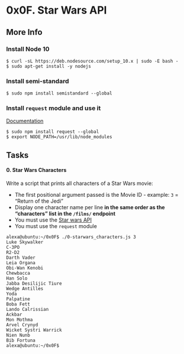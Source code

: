 <html>
<h1 class="gap">0x0F. Star Wars API</h1>

<h2>More Info</h2>

<h3>Install Node 10</h3>
<pre><code>$ curl -sL https://deb.nodesource.com/setup_10.x | sudo -E bash -
$ sudo apt-get install -y nodejs
</code></pre>

<h3>Install semi-standard</h3>
<pre><code>$ sudo npm install semistandard --global
</code></pre>

<h3>Install <code>request</code> module and use it</h3>
<p><a href="/rltoken/-XDycLgGLJXzwsj9cZGFUw" title="Documentation" target="_blank">Documentation</a></p>
<pre><code>$ sudo npm install request --global
$ export NODE_PATH=/usr/lib/node_modules
</code></pre>

<h2 class="gap">Tasks</h2>
<div data-role="task3583" data-position="102">
              <div class=" clearfix gap" id="task-3583">
<span id="user_id" data-id="1283"></span>

  <h4 class="task">
    0. Star Wars Characters
  </h4>

  <!-- Task Body -->
  <p>Write a script that prints all characters of a Star Wars movie:</p>

<ul>
<li>The first positional argument passed is the Movie ID - example: <code>3</code> = “Return of the Jedi” </li>
<li>Display one character name per line <strong>in the same order as the “characters” list in the <code>/films/</code> endpoint</strong></li>
<li>You must use the <a href="https://swapi-api.hbtn.io/" title="Star wars API" target="_blank">Star wars API</a></li>
<li>You must use the <code>request</code> module</li>
</ul>

<pre><code>alexa@ubuntu:~/0x0F$ ./0-starwars_characters.js 3
Luke Skywalker
C-3PO
R2-D2
Darth Vader
Leia Organa
Obi-Wan Kenobi
Chewbacca
Han Solo
Jabba Desilijic Tiure
Wedge Antilles
Yoda
Palpatine
Boba Fett
Lando Calrissian
Ackbar
Mon Mothma
Arvel Crynyd
Wicket Systri Warrick
Nien Nunb
Bib Fortuna
alexa@ubuntu:~/0x0F$ 
</code></pre>

</div>



</div>

</html>